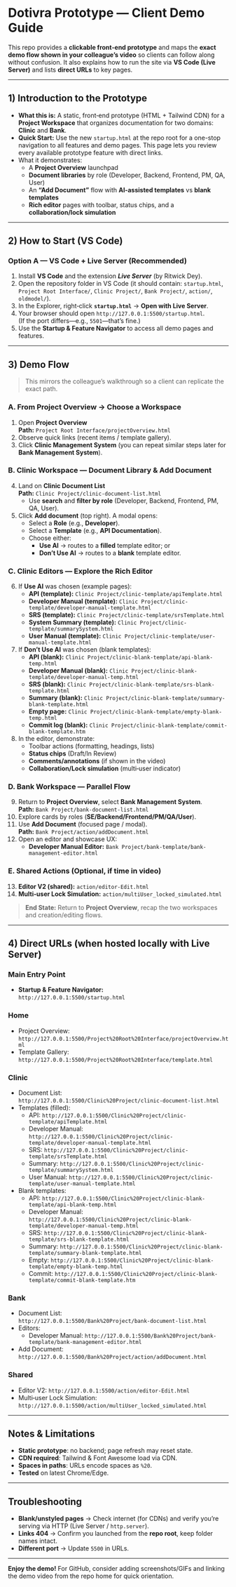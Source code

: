 # Dotivra Prototype — Client Demo Guide

This repo provides a **clickable front‑end prototype** and maps the **exact demo flow shown in your colleague’s video** so clients can follow along without confusion. It also explains how to run the site via **VS Code (Live Server)** and lists **direct URLs** to key pages.

---

## 1) Introduction to the Prototype

- **What this is:** A static, front‑end prototype (HTML + Tailwind CDN) for a **Project Workspace** that organizes documentation for two domains: **Clinic** and **Bank**.
- **Quick Start:** Use the new `startup.html` at the repo root for a one-stop navigation to all features and demo pages. This page lets you review every available prototype feature with direct links.
- What it demonstrates:
  - A **Project Overview** launchpad
  - **Document libraries** by role (Developer, Backend, Frontend, PM, QA, User)
  - An **“Add Document”** flow with **AI‑assisted templates** vs **blank templates**
  - **Rich editor** pages with toolbar, status chips, and a **collaboration/lock simulation**

---

## 2) How to Start (VS Code)

### Option A — VS Code + Live Server (Recommended)
1. Install **VS Code** and the extension **_Live Server_** (by Ritwick Dey).
2. Open the repository folder in VS Code (it should contain: `startup.html`, `Project Root Interface/`, `Clinic Project/`, `Bank Project/`, `action/`, `oldmodel/`).
3. In the Explorer, right‑click **`startup.html`** → **Open with Live Server**.
4. Your browser should open `http://127.0.0.1:5500/startup.html`.  
   (If the port differs—e.g., `5501`—that’s fine.)
5. Use the **Startup & Feature Navigator** to access all demo pages and features.

---

## 3) Demo Flow

> This mirrors the colleague’s walkthrough so a client can replicate the exact path.

### A. From Project Overview → Choose a Workspace
1. Open **Project Overview**  
   **Path:** `Project Root Interface/projectOverview.html`
2. Observe quick links (recent items / template gallery).
3. Click **Clinic Management System** (you can repeat similar steps later for **Bank Management System**).

### B. Clinic Workspace — Document Library & Add Document
4. Land on **Clinic Document List**  
   **Path:** `Clinic Project/clinic-document-list.html`  
   - Use **search** and **filter by role** (Developer, Backend, Frontend, PM, QA, User).
5. Click **Add document** (top right). A modal opens:
   - Select a **Role** (e.g., **Developer**).
   - Select a **Template** (e.g., **API Documentation**).
   - Choose either:
     - **Use AI** → routes to a **filled** template editor; or
     - **Don’t Use AI** → routes to a **blank** template editor.

### C. Clinic Editors — Explore the Rich Editor
6. If **Use AI** was chosen (example pages):
   - **API (template):** `Clinic Project/clinic-template/apiTemplate.html`
   - **Developer Manual (template):** `Clinic Project/clinic-template/developer-manual-template.html`
   - **SRS (template):** `Clinic Project/clinic-template/srsTemplate.html`
   - **System Summary (template):** `Clinic Project/clinic-template/summarySystem.html`
   - **User Manual (template):** `Clinic Project/clinic-template/user-manual-template.html`
7. If **Don’t Use AI** was chosen (blank templates):
   - **API (blank):** `Clinic Project/clinic-blank-template/api-blank-temp.html`
   - **Developer Manual (blank):** `Clinic Project/clinic-blank-template/developer-manual-temp.html`
   - **SRS (blank):** `Clinic Project/clinic-blank-template/srs-blank-template.html`
   - **Summary (blank):** `Clinic Project/clinic-blank-template/summary-blank-template.html`
   - **Empty page:** `Clinic Project/clinic-blank-template/empty-blank-temp.html`
   - **Commit log (blank):** `Clinic Project/clinic-blank-template/commit-blank-template.htm`
8. In the editor, demonstrate:
   - Toolbar actions (formatting, headings, lists)
   - **Status chips** (Draft/In Review)
   - **Comments/annotations** (if shown in the video)
   - **Collaboration/Lock simulation** (multi‑user indicator)

### D. Bank Workspace — Parallel Flow
9. Return to **Project Overview**, select **Bank Management System**.  
   **Path:** `Bank Project/bank-document-list.html`
10. Explore cards by roles (**SE/Backend/Frontend/PM/QA/User**).
11. Use **Add Document** (focused page / modal).  
    **Path:** `Bank Project/action/addDocument.html`
12. Open an editor and showcase UX:
    - **Developer Manual Editor:** `Bank Project/bank-template/bank-management-editor.html`

### E. Shared Actions (Optional, if time in video)
13. **Editor V2 (shared):** `action/editor-Edit.html`
14. **Multi‑user Lock Simulation:** `action/multiUser_locked_simulated.html`

> **End State:** Return to **Project Overview**, recap the two workspaces and creation/editing flows.

---

## 4) Direct URLs (when hosted locally with Live Server)

### Main Entry Point
- **Startup & Feature Navigator:**  
  `http://127.0.0.1:5500/startup.html`

### Home
- Project Overview:  
  `http://127.0.0.1:5500/Project%20Root%20Interface/projectOverview.html`
- Template Gallery:  
  `http://127.0.0.1:5500/Project%20Root%20Interface/template.html`

### Clinic
- Document List:  
  `http://127.0.0.1:5500/Clinic%20Project/clinic-document-list.html`
- Templates (filled):  
  - API: `http://127.0.0.1:5500/Clinic%20Project/clinic-template/apiTemplate.html`
  - Developer Manual: `http://127.0.0.1:5500/Clinic%20Project/clinic-template/developer-manual-template.html`
  - SRS: `http://127.0.0.1:5500/Clinic%20Project/clinic-template/srsTemplate.html`
  - Summary: `http://127.0.0.1:5500/Clinic%20Project/clinic-template/summarySystem.html`
  - User Manual: `http://127.0.0.1:5500/Clinic%20Project/clinic-template/user-manual-template.html`
- Blank templates:
  - API: `http://127.0.0.1:5500/Clinic%20Project/clinic-blank-template/api-blank-temp.html`
  - Developer Manual: `http://127.0.0.1:5500/Clinic%20Project/clinic-blank-template/developer-manual-temp.html`
  - SRS: `http://127.0.0.1:5500/Clinic%20Project/clinic-blank-template/srs-blank-template.html`
  - Summary: `http://127.0.0.1:5500/Clinic%20Project/clinic-blank-template/summary-blank-template.html`
  - Empty: `http://127.0.0.1:5500/Clinic%20Project/clinic-blank-template/empty-blank-temp.html`
  - Commit: `http://127.0.0.1:5500/Clinic%20Project/clinic-blank-template/commit-blank-template.htm`

### Bank
- Document List:  
  `http://127.0.0.1:5500/Bank%20Project/bank-document-list.html`
- Editors:  
  - Developer Manual: `http://127.0.0.1:5500/Bank%20Project/bank-template/bank-management-editor.html`
- Add Document:  
  `http://127.0.0.1:5500/Bank%20Project/action/addDocument.html`

### Shared
- Editor V2: `http://127.0.0.1:5500/action/editor-Edit.html`
- Multi‑user Lock Simulation: `http://127.0.0.1:5500/action/multiUser_locked_simulated.html`

---

## Notes & Limitations
- **Static prototype**: no backend; page refresh may reset state.
- **CDN required**: Tailwind & Font Awesome load via CDN.
- **Spaces in paths**: URLs encode spaces as `%20`.
- **Tested** on latest Chrome/Edge.

---

## Troubleshooting
- **Blank/unstyled pages** → Check internet (for CDNs) and verify you’re serving via HTTP (Live Server / `http.server`).
- **Links 404** → Confirm you launched from the **repo root**, keep folder names intact.
- **Different port** → Update `5500` in URLs.

---

**Enjoy the demo!** For GitHub, consider adding screenshots/GIFs and linking the demo video from the repo home for quick orientation.
